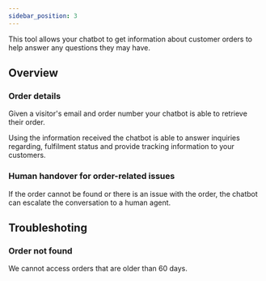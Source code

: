 ```yaml
---
sidebar_position: 3
---
```


This tool allows your chatbot to get information about customer orders to help answer any questions they may have.

## Overview

### Order details

Given a visitor's email and order number your chatbot is able to retrieve their order.

Using the information received the chatbot is able to answer inquiries regarding, fulfilment status and provide tracking information to your customers.

### Human handover for order-related issues

If the order cannot be found or there is an issue with the order, the chatbot can escalate the conversation to a human agent.

## Troubleshoting

### Order not found

We cannot access orders that are older than 60 days.
